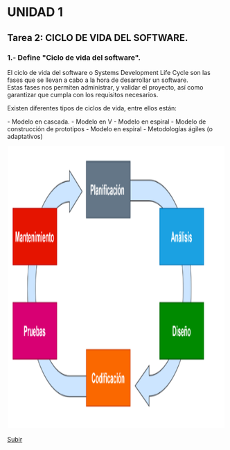 <a name="top"></a>

# UNIDAD 1

<a name="item1"></a>

## Tarea 2: CICLO DE VIDA DEL SOFTWARE.

### 1.- Define "Ciclo de vida del software".

El ciclo de vida del software o Systems Development Life Cycle son las fases que se llevan a cabo a la hora de desarrollar un software. <br>Estas fases nos permiten administrar, y  validar el proyecto, así como garantizar que cumpla con los requisitos necesarios. 
<p>Existen diferentes tipos de ciclos de vida, entre ellos están:</p>
- Modelo en cascada.
- Modelo en V
- Modelo en espiral
- Modelo de construcción de prototipos
- Modelo en espiral
- Metodologías ágiles (o adaptativos)

<p align="center">
   <img width="500" height="650" src="https://github.com/mdrp93/ENTORNOS-1-DAW/blob/main/Ciclo%20de%20vida_imagen%201_act2_ud1_entornos.drawio.png">

[Subir](#top)

